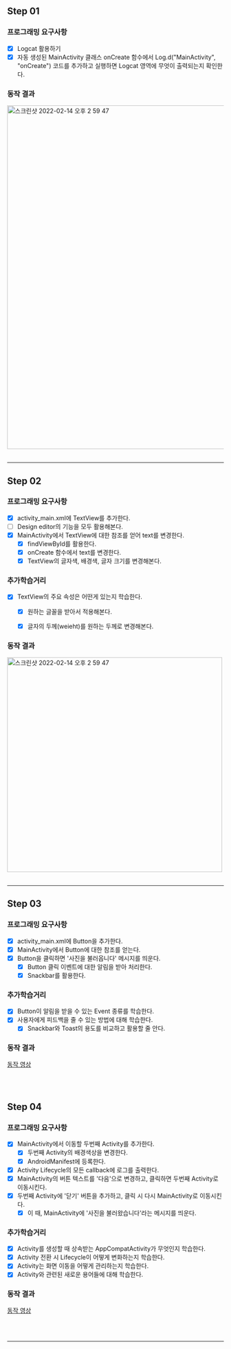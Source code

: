## Step 01

### 프로그래밍 요구사항


- [x] Logcat 활용하기
- [x] 자동 생성된 MainActivity 클래스 onCreate 함수에서 Log.d("MainActivity", "onCreate") 코드를 추가하고 실행하면 Logcat 영역에 무엇이 출력되는지 확인한다.

### 동작 결과
<img width="800" alt="스크린샷 2022-02-14 오후 2 59 47" src="https://user-images.githubusercontent.com/79504043/153829455-071f1155-f6d6-4a8e-9f7c-2d9b621a60e3.png">

<br>
<br/>

---

## Step 02

### 프로그래밍 요구사항


- [x] activity_main.xml에 TextView를 추가한다.
- [ ] Design editor의 기능을 모두 활용해본다.
- [x] MainActivity에서 TextView에 대한 참조를 얻어 text를 변경한다.
  - [x] findViewById를 활용한다.
  - [x] onCreate 함수에서 text를 변경한다.
  - [x] TextView의 글자색, 배경색, 글자 크기를 변경해본다.

### 추가학습거리
- [x] TextView의 주요 속성은 어떤게 있는지 학습한다.
  - [x] 원하는 글꼴을 받아서 적용해본다.
  - [x] 글자의 두께(weieht)를 원하는 두께로 변경해본다.


### 동작 결과

<img width="500" alt="스크린샷 2022-02-14 오후 2 59 47" src="https://user-images.githubusercontent.com/79504043/153830133-f6809636-5fd8-4f55-9df5-70308839ce8c.png">


<br>
<br/>

---

## Step 03

### 프로그래밍 요구사항

- [x] activity_main.xml에 Button을 추가한다.
- [x] MainActivity에서 Button에 대한 참조를 얻는다.
- [x] Button을 클릭하면 '사진을 불러옵니다' 메시지를 띄운다.
  - [x] Button 클릭 이벤트에 대한 알림을 받아 처리한다.
  - [x] Snackbar를 활용한다.

### 추가학습거리

- [x] Button이 알림을 받을 수 있는 Event 종류를 학습한다.
- [x] 사용자에게 피드백을 줄 수 있는 방법에 대해 학습한다.
  - [x] Snackbar와 Toast의 용도를 비교하고 활용할 줄 안다.

### 동작 결과
[동작 영상](https://user-images.githubusercontent.com/79504043/153856296-fe363a1d-8a1b-49f5-8688-aef93cd648c5.mp4)

<br>
<br/>


## Step 04

### 프로그래밍 요구사항

- [x] MainActivity에서 이동할 두번째 Activity를 추가한다.
  - [x] 두번째 Activity의 배경색상을 변경한다.
  - [x] AndroidManifest에 등록한다.
- [x] Activity Lifecycle의 모든 callback에 로그를 출력한다.
- [x] MainActivity의 버튼 텍스트를 '다음'으로 변경하고, 클릭하면 두번째 Activity로 이동시킨다.
- [x] 두번째 Activity에 '닫기' 버튼을 추가하고, 클릭 시 다시 MainActivity로 이동시킨다.
  - [x] 이 때, MainActivity에 '사진을 불러왔습니다'라는 메시지를 띄운다.

### 추가학습거리

- [x] Activity를 생성할 때 상속받는 AppCompatActivity가 무엇인지 학습한다.
- [x] Activity 전환 시 Lifecycle이 어떻게 변화하는지 학습한다.
- [x] Activity는 화면 이동을 어떻게 관리하는지 학습한다.
- [x] Activity와 관련된 새로운 용어들에 대해 학습한다.

### 동작 결과
[동작 영상](https://user-images.githubusercontent.com/79504043/154179634-7b0a3a46-d64e-4bff-a090-28db207eddbb.mp4)

<br>
<br/>

---



